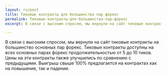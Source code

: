 ```yaml
---
layout: ru/post
title: Тиковые контракты для большинства пар форекс 
permalink: Тиковые-контракты-для-большинства-пар-форекс
excerpt: В связи с высоким спросом, мы вернули на сайт тиковые контракты на большинство основных пар форекс.

---
```


В связи с высоким спросом, мы вернули на сайт тиковые контракты на большинство основных пар форекс. Тиковые контракты доступны на всех основных парах форекс продолжительностью от 5 до 10 тиков. Цены на эти контракты также улучшились по сравнению с предыдущими. Выигрыш свыше 100% предлагается на контрактах как на повышение, так и падение.